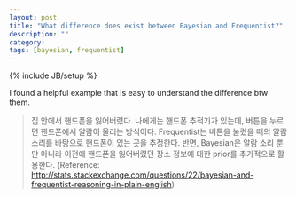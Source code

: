 ```yaml
---
layout: post
title: "What difference does exist between Bayesian and Frequentist?"
description: ""
category: 
tags: [bayesian, frequentist]
---
```

{% include JB/setup %}

I found a helpful example that is easy to understand the difference btw them.

> 집 안에서 핸드폰을 잃어버렸다. 나에게는 핸드폰 추적기가 있는데, 버튼을 누르면 핸드폰에서 알람이 울리는 방식이다. Frequentist는 버튼을 눌렀을 때의 알람 소리를 바탕으로 핸드폰이 있는 곳을 추정한다. 반면, Bayesian은 알람 소리 뿐만 아니라 이전에 핸드폰을 잃어버렸던 장소 정보에 대한 prior를 추가적으로 활용한다.
> (Reference: <a href="http://stats.stackexchange.com/questions/22/bayesian-and-frequentist-reasoning-in-plain-english">http://stats.stackexchange.com/questions/22/bayesian-and-frequentist-reasoning-in-plain-english</a>)